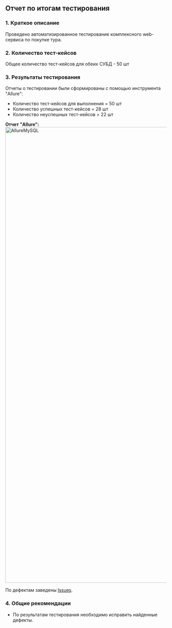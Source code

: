## Отчет по итогам тестирования

### 1. Краткое описание
Проведено автоматизированное тестирование комплексного web-сервиса по покупке тура.

### 2. Количество тест-кейсов
Общее количество тест-кейсов для обеих СУБД - 50 шт

### 3. Результаты тестирования
Отчеты о тестировании были сформированы с помощью инструмента "Allure":
* Количество тест-кейсов для выполнения = 50 шт
* Количество успешных тест-кейсов = 28 шт
* Количество неуспешных тест-кейсов = 22 шт

**Отчет "Allure":**
<img width="1426" alt="AllureMySQL" src="https://user-imag">

По дефектам заведены [Issues](https://github.com/ZabavinaL/Diploma/issues).

### 4. Общие рекомендации
* По результатам тестирования необходимо исправить найденные дефекты.
